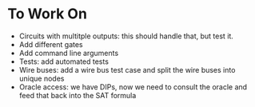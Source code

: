 # To Work On

 - Circuits with multitple outputs: this should handle that, but test it.
 - Add different gates
 - Add command line arguments
 - Tests: add automated tests
 - Wire buses: add a wire bus test case and split the wire buses into unique nodes
 - Oracle access: we have DIPs, now we need to consult the oracle and feed
   that back into the SAT formula
